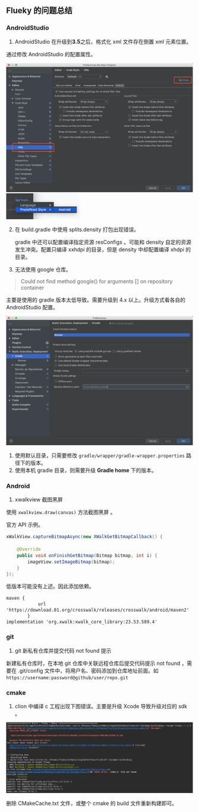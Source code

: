 ## Flueky  的问题总结 

### AndroidStudio

1. AndroidStudio 在升级到**3.5**之后，格式化 xml 文件存在倒置 xml 元素位置。

通过修改 AndroidStudio 的配置属性。

<img src="pic/as/1.png"  width="600"/>
<img src="pic/as/2.png"  width="200"/>

2. 在  build.gradle 中使用  splits.density 打包出现错误。

    gradle 中还可以配置编译指定资源 resConfigs 。可能和 density 自定的资源发生冲突。配置只编译 xxhdpi 的目录，但是 density 中却配置编译 xhdpi 的目录。

3. 无法使用 google 仓库。

> Could not find method google() for arguments [] on repository container

主要是使用的 gradle 版本太低导致。需要升级到 4.x 以上。升级方式看各自的 AndroidStudio 配置。

<img src="pic/as/3.png"  width="600"/>

1. 使用默认目录，只需要修改  `gradle/wrapper/gradle-wrapper.properties` 路径下的版本。
2. 使用本机 gradle 目录，则需要升级 **Gradle home** 下的版本。


###  Android

1. xwalkview 截图黑屏

使用 `xwalkview.draw(canvas)` 方法截图黑屏 。

官方 API 示例。

```Java
xWalkView.captureBitmapAsync(new XWalkGetBitmapCallback() {

    @Override
    public void onFinishGetBitmap(Bitmap bitmap, int i) {
        imageView.setImageBitmap(bitmap);
    }
});
```

低版本可能没有上述。因此添加依赖。

```Gradle
maven {
            url 'https://download.01.org/crosswalk/releases/crosswalk/android/maven2'
        }
implementation 'org.xwalk:xwalk_core_library:23.53.589.4'
```

### git

1. git 新私有仓库并提交代码 not found 提示

新建私有仓库时，在本地 git 仓库中关联远程仓库后提交代码提示 not found ，需要在 .git/config 文件中，将用户名、密码添加到仓库地址前面。如
`https://username:password@github/user/repo.git`

### cmake

1. clion 中编译 c 工程出现下图错误。主要是升级 Xcode 导致升级对应的 sdk 。

<img src="pic/cmake/1.png"  width="900"/>

删除 CMakeCache.txt 文件，或整个 cmake 的 build 文件重新构建即可。